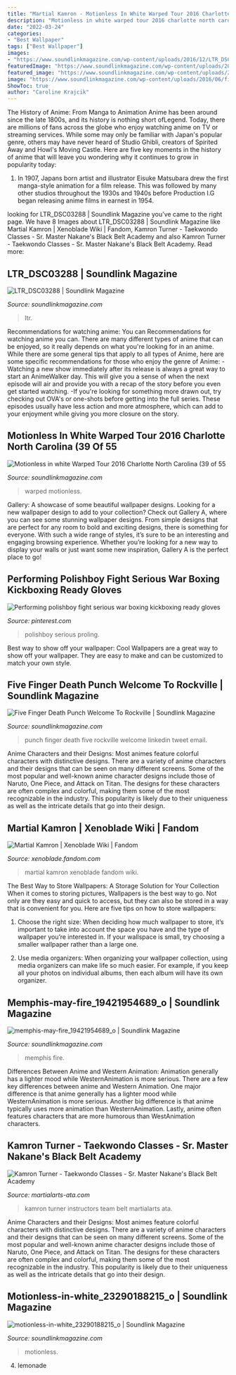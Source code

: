 ```yaml
---
title: "Martial Kamron - Motionless In White Warped Tour 2016 Charlotte North Carolina (39 Of 55"
description: "Motionless in white warped tour 2016 charlotte north carolina (39 of 55"
date: "2022-03-24"
categories:
- "Best Wallpaper"
tags: ["Best Wallpaper"]
images:
- "https://www.soundlinkmagazine.com/wp-content/uploads/2016/12/LTR_DSC03288-1024x819.jpg"
featuredImage: "https://www.soundlinkmagazine.com/wp-content/uploads/2016/12/LTR_DSC03288-1024x819.jpg"
featured_image: "https://www.soundlinkmagazine.com/wp-content/uploads/2016/04/motionless-in-white_23290188215_o-768x506.jpg"
image: "https://www.soundlinkmagazine.com/wp-content/uploads/2016/06/five-finger-death-punch_26940423844_o.jpg"
ShowToc: true
author: "Caroline Krajcik"
---
```



The History of Anime: From Manga to Animation
Anime has been around since the late 1800s, and its history is nothing short ofLegend. Today, there are millions of fans across the globe who enjoy watching anime on TV or streaming services. While some may only be familiar with Japan's popular genre, others may have never heard of Studio Ghibli, creators of Spirited Away and Howl's Moving Castle. Here are five key moments in the history of anime that will leave you wondering why it continues to grow in popularity today:
1) In 1907, Japans born artist and illustrator Eisuke Matsubara drew the first manga-style animation for a film release. This was followed by many other studios throughout the 1930s and 1940s before Production I.G began releasing anime films in earnest in 1954.

	

		
looking for LTR_DSC03288 | Soundlink Magazine you've came to the right page. We have 8 Images about LTR_DSC03288 | Soundlink Magazine like Martial Kamron | Xenoblade Wiki | Fandom, Kamron Turner - Taekwondo Classes - Sr. Master Nakane&#039;s Black Belt Academy and also Kamron Turner - Taekwondo Classes - Sr. Master Nakane&#039;s Black Belt Academy. Read more:
		
    
## LTR_DSC03288 | Soundlink Magazine

<img loading=lazy src="https://www.soundlinkmagazine.com/wp-content/uploads/2016/12/LTR_DSC03288-1024x819.jpg" onerror="this.onerror=null;this.src='https://tse2.mm.bing.net/th?id=OIP.ofiOQsxvRXsNYjPlai8NfwHaF7&amp;pid=15.1';" alt="LTR_DSC03288 | Soundlink Magazine">

_Source: soundlinkmagazine.com_

>ltr. 

	

Recommendations for watching anime: You can
Recommendations for watching anime you can. There are many different types of anime that can be enjoyed, so it really depends on what you're looking for in an anime. While there are some general tips that apply to all types of Anime, here are some specific recommendations for those who enjoy the genre of Anime: 
-Watching a new show immediately after its release is always a great way to start an AnimeWalker day. This will give you a sense of when the next episode will air and provide you with a recap of the story before you even get started watching. 
-If you're looking for something more drawn out, try checking out OVA's or one-shots before getting into the full series. These episodes usually have less action and more atmosphere, which can add to your enjoyment while giving you more closure on the story.

    
## Motionless In White Warped Tour 2016 Charlotte North Carolina (39 Of 55

<img loading=lazy src="https://www.soundlinkmagazine.com/wp-content/uploads/2016/07/Motionless-in-white-Warped-Tour-2016-Charlotte-North-Carolina-39-of-55-1024x678.jpg" onerror="this.onerror=null;this.src='https://tse4.mm.bing.net/th?id=OIP.NEVDtNkUc2S_BINoUQHZQQHaE5&amp;pid=15.1';" alt="Motionless in white Warped Tour 2016 Charlotte North Carolina (39 of 55">

_Source: soundlinkmagazine.com_

>warped motionless. 

	

Gallery: A showcase of some beautiful wallpaper designs.
Looking for a new wallpaper design to add to your collection? Check out Gallery A, where you can see some stunning wallpaper designs. From simple designs that are perfect for any room to bold and exciting designs, there is something for everyone. With such a wide range of styles, it’s sure to be an interesting and engaging browsing experience. Whether you’re looking for a new way to display your walls or just want some new inspiration, Gallery A is the perfect place to go!





	
	
    
## Performing Polishboy Fight Serious War Boxing Kickboxing Ready Gloves

<img loading=lazy src="https://i.pinimg.com/736x/10/44/91/104491879d6da607d967ec130af171ac.jpg" onerror="this.onerror=null;this.src='https://tse2.mm.bing.net/th?id=OIP.TwXwnWWp3o8wnRLT9OmKbAHaIV&amp;pid=15.1';" alt="Performing polishboy fight serious war boxing kickboxing ready gloves">

_Source: pinterest.com_

>polishboy serious proling. 

	

Best way to show off your wallpaper:
Cool Wallpapers are a great way to show off your wallpaper. They are easy to make and can be customized to match your own style.

    
## Five Finger Death Punch Welcome To Rockville | Soundlink Magazine

<img loading=lazy src="https://www.soundlinkmagazine.com/wp-content/uploads/2016/06/five-finger-death-punch_26940423844_o.jpg" onerror="this.onerror=null;this.src='https://tse3.mm.bing.net/th?id=OIP.fYhxwtZkeutn_PKrkOwRbwHaJQ&amp;pid=15.1';" alt="Five Finger Death Punch Welcome To Rockville | Soundlink Magazine">

_Source: soundlinkmagazine.com_

>punch finger death five rockville welcome linkedin tweet email. 

	

Anime Characters and their Designs: Most animes feature colorful characters with distinctive designs.
There are a variety of anime characters and their designs that can be seen on many different screens. Some of the most popular and well-known anime character designs include those of Naruto, One Piece, and Attack on Titan. The designs for these characters are often complex and colorful, making them some of the most recognizable in the industry. This popularity is likely due to their uniqueness as well as the intricate details that go into their design.

    
## Martial Kamron | Xenoblade Wiki | Fandom

<img loading=lazy src="https://vignette.wikia.nocookie.net/xenoblade/images/b/bb/MartialKamron.jpg/revision/latest/zoom-crop/width/320/height/320?cb=20171209180403" onerror="this.onerror=null;this.src='https://tse4.mm.bing.net/th?id=OIP.oPig8LHb7edgq4FFQukilQAAAA&amp;pid=15.1';" alt="Martial Kamron | Xenoblade Wiki | Fandom">

_Source: xenoblade.fandom.com_

>martial kamron xenoblade fandom wiki. 

	

The Best Way to Store Wallpapers: A Storage Solution for Your Collection
When it comes to storing pictures, Wallpapers is the best way to go. Not only are they easy and quick to access, but they can also be stored in a way that is convenient for you. Here are five tips on how to store wallpapers:
1) Choose the right size: When deciding how much wallpaper to store, it’s important to take into account the space you have and the type of wallpaper you’re interested in. If your wallspace is small, try choosing a smaller wallpaper rather than a large one.

2) Use media organizers: When organizing your wallpaper collection, using media organizers can make life so much easier. For example, if you keep all your photos on individual albums, then each album will have its own organizer.

    
## Memphis-may-fire_19421954689_o | Soundlink Magazine

<img loading=lazy src="https://www.soundlinkmagazine.com/wp-content/uploads/2016/05/memphis-may-fire_19421954689_o.jpg" onerror="this.onerror=null;this.src='https://tse2.mm.bing.net/th?id=OIP.FiW53LI6cIbAxPUdnKt3SAHaJQ&amp;pid=15.1';" alt="memphis-may-fire_19421954689_o | Soundlink Magazine">

_Source: soundlinkmagazine.com_

>memphis fire. 

	

Differences Between Anime and Western Animation: Animation generally has a lighter mood while WesternAnimation is more serious.
There are a few key differences between anime and Western Animation. One major difference is that anime generally has a lighter mood while WesternAnimation is more serious. Another big difference is that anime typically uses more animation than WesternAnimation. Lastly, anime often features characters that are more humorous than WestAnimation characters.

    
## Kamron Turner - Taekwondo Classes - Sr. Master Nakane&#039;s Black Belt Academy

<img loading=lazy src="https://www.martialarts-ata.com/wp-content/uploads/2017/05/DSC_0068.jpg" onerror="this.onerror=null;this.src='https://tse1.mm.bing.net/th?id=OIP.Sj0Qtmi9gvjEz0HSW0BqWwHaLI&amp;pid=15.1';" alt="Kamron Turner - Taekwondo Classes - Sr. Master Nakane&#039;s Black Belt Academy">

_Source: martialarts-ata.com_

>kamron turner instructors team belt martialarts ata. 

	

Anime Characters and their Designs: Most animes feature colorful characters with distinctive designs.
There are a variety of anime characters and their designs that can be seen on many different screens. Some of the most popular and well-known anime character designs include those of Naruto, One Piece, and Attack on Titan. The designs for these characters are often complex and colorful, making them some of the most recognizable in the industry. This popularity is likely due to their uniqueness as well as the intricate details that go into their design.

    
## Motionless-in-white_23290188215_o | Soundlink Magazine

<img loading=lazy src="https://www.soundlinkmagazine.com/wp-content/uploads/2016/04/motionless-in-white_23290188215_o-768x506.jpg" onerror="this.onerror=null;this.src='https://tse2.mm.bing.net/th?id=OIP.NwqWhSiCY5ShepV74NUPuAHaE4&amp;pid=15.1';" alt="motionless-in-white_23290188215_o | Soundlink Magazine">

_Source: soundlinkmagazine.com_

>motionless. 

	

4. lemonade 

